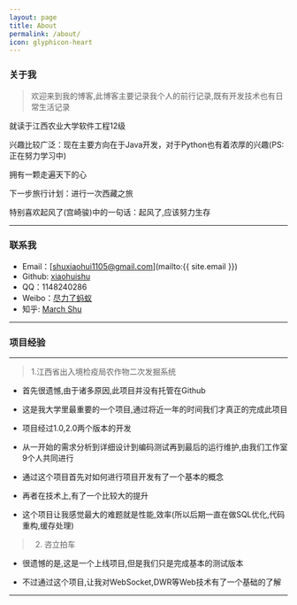 ```yaml
---
layout: page
title: About
permalink: /about/
icon: glyphicon-heart
---
```


### 关于我

> 欢迎来到我的博客,此博客主要记录我个人的前行记录,既有开发技术也有日常生活记录

就读于江西农业大学软件工程12级

兴趣比较广泛：现在主要方向在于Java开发，对于Python也有着浓厚的兴趣(PS:正在努力学习中)

拥有一颗走遍天下的心

下一步旅行计划：进行一次西藏之旅

特别喜欢起风了(宫崎骏)中的一句话：起风了,应该努力生存

---

### 联系我

* Email：[shuxiaohui1105@gmail.com](mailto:{{ site.email }})
* Github: [xiaohuishu](https://github.com/xiaohuishu)
* QQ：1148240286
* Weibo：[尽力了蚂蚁](http://weibo.com/antsmarch)
* 知乎: [March Shu](http://www.zhihu.com/people/march-shu)

---

### 项目经验

---

> 1.江西省出入境检疫局农作物二次发掘系统

* 首先很遗憾,由于诸多原因,此项目并没有托管在Github

* 这是我大学里最重要的一个项目,通过将近一年的时间我们才真正的完成此项目

* 项目经过1.0,2.0两个版本的开发

* 从一开始的需求分析到详细设计到编码测试再到最后的运行维护,由我们工作室9个人共同进行

* 通过这个项目首先对如何进行项目开发有了一个基本的概念

* 再者在技术上,有了一个比较大的提升

* 这个项目让我感觉最大的难题就是性能,效率(所以后期一直在做SQL优化,代码重构,缓存处理)

> 2. 咨立拍车

* 很遗憾的是,这是一个上线项目,但是我们只是完成基本的测试版本

* 不过通过这个项目,让我对WebSocket,DWR等Web技术有了一个基础的了解

---







